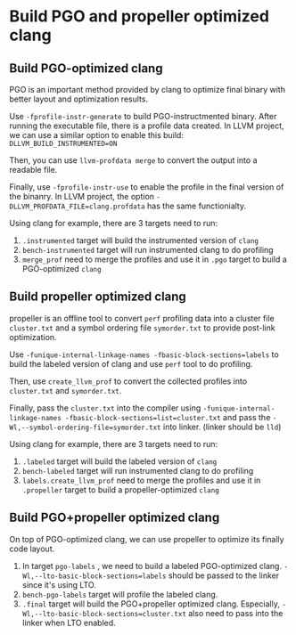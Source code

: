 # Build PGO and propeller optimized clang


## Build PGO-optimized clang 

PGO is an important method provided by clang to optimize final binary with better layout and optimization results. 

Use `-fprofile-instr-generate` to build PGO-instructmented binary. After running the executable file, there is a profile data created. In LLVM project, we can use a similar option to enable this build: `DLLVM_BUILD_INSTRUMENTED=ON`

Then, you can use `llvm-profdata merge` to convert the output into a readable file.

Finally, use `-fprofile-instr-use` to enable the profile in the final version of the binanry. In LLVM project, the option `-DLLVM_PROFDATA_FILE=clang.profdata` has the same functionialty. 

Using clang for example, there are 3 targets need to run:
1. `.instrumented` target will build the instrumented version of `clang`
2. `bench-instrumented` target will run instrumented clang to do profiling
3. `merge_prof` need to merge the profiles and use it in `.pgo` target to build a PGO-optimized `clang`


## Build propeller optimized clang

propeller is an offline tool to convert `perf` profiling data into a cluster file `cluster.txt` and a symbol ordering file `symorder.txt` to provide post-link optimization. 

Use `-funique-internal-linkage-names -fbasic-block-sections=labels` to build the labeled version of clang and use `perf` tool to do profiling. 

Then, use `create_llvm_prof` to convert the collected profiles into `cluster.txt` and `symorder.txt`.

Finally, pass the `cluster.txt` into the compiler using `-funique-internal-linkage-names -fbasic-block-sections=list=cluster.txt` and pass the `-Wl,--symbol-ordering-file=symorder.txt` into linker. (linker should be `lld`)


Using clang for example, there are 3 targets need to run:
1. `.labeled` target will build the labeled version of `clang`
2. `bench-labeled` target will run instrumented clang to do profiling
3. `labels.create_llvm_prof` need to merge the profiles and use it in `.propeller` target to build a propeller-optimized `clang`



## Build PGO+propeller optimized clang

On top of PGO-optimized clang, we can use propeller to optimize its finally code layout. 

1. In target `pgo-labels` , we need to build a labeled PGO-optimized clang. `-Wl,--lto-basic-block-sections=labels` should be passed to the linker since it's using LTO.
2. `bench-pgo-labels` target will profile the labeled clang.
3. `.final` target will build the PGO+propeller optimized clang. Especially, `-Wl,--lto-basic-block-sections=cluster.txt` also need to pass into the linker when LTO enabled.